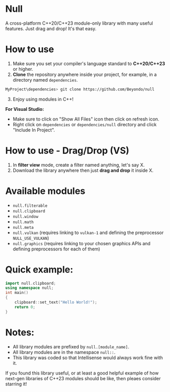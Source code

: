 # Null
A cross-platform C++20/C++23 module-only library with many useful features. Just drag and drop! It's that easy.

# How to use
1. Make sure you set your compiler's language standard to **C++20/C++23** or higher.
2. **Clone** the repository anywhere inside your project, for example, in a directory named `dependencies`.
```bash
MyProject\dependencies> git clone https://github.com/Beyondo/null
```
3. Enjoy using modules in C++!

**For Visual Studio:**
- Make sure to click on "Show All Files" icon then click on refresh icon.
- Right click on `dependencies` or `dependencies/null` directory and click "Include In Project".

# How to use - Drag/Drop (VS)
1. In **filter view** mode, create a filter named anything, let's say X.
2. Download the library anywhere then just **drag and drop** it inside X.<br>

# Available modules
- `null.filterable`
- `null.clipboard`
- `null.window`
- `null.math`
- `null.meta`
- `null.vulkan` (requires linking to `vulkan-1` and defining the preprocessor `NULL_USE_VULKAN`)
- `null.graphics` (requires linking to your chosen graphics APIs and defining preprocessors for each of them)

# Quick example:
```cpp
import null.clipboard;
using namespace null;
int main()
{
	clipboard::set_text("Hello World!");
	return 0;
}
```

# Notes:
- All library modules are prefixed by `null.[module_name]`.
- All library modules are in the namespace `null::`.
- This library was coded so that Intellisense would always work fine with it.

If you found this library useful, or at least a good helpful example of how next-gen libraries of C++23 modules should be like, then pleaes consider starring it!
